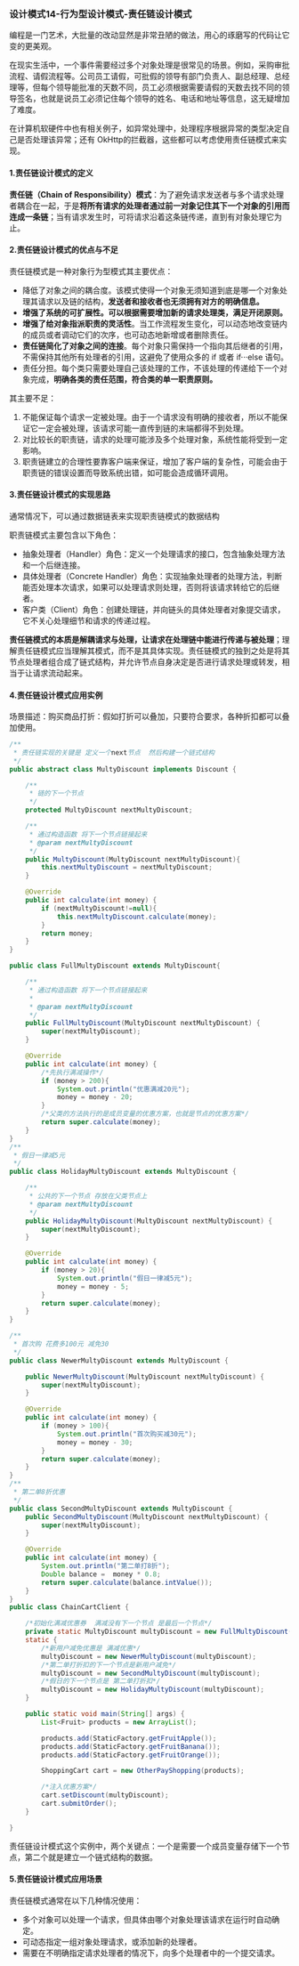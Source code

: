 ### 设计模式14-行为型设计模式-责任链设计模式

编程是一门艺术，大批量的改动显然是非常丑陋的做法，用心的琢磨写的代码让它变的更美观。

在现实生活中，一个事件需要经过多个对象处理是很常见的场景。例如，采购审批流程、请假流程等。公司员工请假，可批假的领导有部门负责人、副总经理、总经理等，但每个领导能批准的天数不同，员工必须根据需要请假的天数去找不同的领导签名，也就是说员工必须记住每个领导的姓名、电话和地址等信息，这无疑增加了难度。

在计算机软硬件中也有相关例子，如异常处理中，处理程序根据异常的类型决定自己是否处理该异常；还有 OkHttp的拦截器，这些都可以考虑使用责任链模式来实现。

#### 1.责任链设计模式的定义

**责任链（Chain of Responsibility）模式**：为了避免请求发送者与多个请求处理者耦合在一起，于是**将所有请求的处理者通过前一对象记住其下一个对象的引用而连成一条链**；当有请求发生时，可将请求沿着这条链传递，直到有对象处理它为止。

#### 2.责任链设计模式的优点与不足

责任链模式是一种对象行为型模式其主要优点：

* 降低了对象之间的耦合度。该模式使得一个对象无须知道到底是哪一个对象处理其请求以及链的结构，**发送者和接收者也无须拥有对方的明确信息。**
* **增强了系统的可扩展性。可以根据需要增加新的请求处理类，满足开闭原则。**
* **增强了给对象指派职责的灵活性**。当工作流程发生变化，可以动态地改变链内的成员或者调动它们的次序，也可动态地新增或者删除责任。
* **责任链简化了对象之间的连接**。每个对象只需保持一个指向其后继者的引用，不需保持其他所有处理者的引用，这避免了使用众多的 if 或者 if···else 语句。
* 责任分担。每个类只需要处理自己该处理的工作，不该处理的传递给下一个对象完成，**明确各类的责任范围，符合类的单一职责原则。**

其主要不足：

1. 不能保证每个请求一定被处理。由于一个请求没有明确的接收者，所以不能保证它一定会被处理，该请求可能一直传到链的末端都得不到处理。
2. 对比较长的职责链，请求的处理可能涉及多个处理对象，系统性能将受到一定影响。
3. 职责链建立的合理性要靠客户端来保证，增加了客户端的复杂性，可能会由于职责链的错误设置而导致系统出错，如可能会造成循环调用。

#### 3.责任链设计模式的实现思路

通常情况下，可以通过数据链表来实现职责链模式的数据结构

职责链模式主要包含以下角色：

* 抽象处理者（Handler）角色：定义一个处理请求的接口，包含抽象处理方法和一个后继连接。
* 具体处理者（Concrete Handler）角色：实现抽象处理者的处理方法，判断能否处理本次请求，如果可以处理请求则处理，否则将该请求转给它的后继者。
* 客户类（Client）角色：创建处理链，并向链头的具体处理者对象提交请求，它不关心处理细节和请求的传递过程。

**责任链模式的本质是解耦请求与处理，让请求在处理链中能进行传递与被处理**；理解责任链模式应当理解其模式，而不是其具体实现。责任链模式的独到之处是将其节点处理者组合成了链式结构，并允许节点自身决定是否进行请求处理或转发，相当于让请求流动起来。

#### 4.责任链设计模式应用实例

场景描述：购买商品打折：假如打折可以叠加，只要符合要求，各种折扣都可以叠加使用。

```java
/**
 * 责任链实现的关键是 定义一个next节点  然后构建一个链式结构
 */
public abstract class MultyDiscount implements Discount {

    /**
     * 链的下一个节点
     */
    protected MultyDiscount nextMultyDiscount;

    /**
     * 通过构造函数 将下一个节点链接起来
     * @param nextMultyDiscount
     */
    public MultyDiscount(MultyDiscount nextMultyDiscount){
        this.nextMultyDiscount = nextMultyDiscount;
    }

    @Override
    public int calculate(int money) {
        if (nextMultyDiscount!=null){
            this.nextMultyDiscount.calculate(money);
        }
        return money;
    }
}

public class FullMultyDiscount extends MultyDiscount{

    /**
     * 通过构造函数 将下一个节点链接起来
     *
     * @param nextMultyDiscount
     */
    public FullMultyDiscount(MultyDiscount nextMultyDiscount) {
        super(nextMultyDiscount);
    }

    @Override
    public int calculate(int money) {
        /*先执行满减操作*/
        if (money > 200){
            System.out.println("优惠满减20元");
            money = money - 20;
        }
        /*父类的方法执行的是成员变量的优惠方案，也就是节点的优惠方案*/
        return super.calculate(money);
    }
}
/**
 * 假日一律减5元
 */
public class HolidayMultyDiscount extends MultyDiscount {

    /**
     * 公共的下一个节点 存放在父类节点上
     * @param nextMultyDiscount
     */
    public HolidayMultyDiscount(MultyDiscount nextMultyDiscount) {
        super(nextMultyDiscount);
    }

    @Override
    public int calculate(int money) {
        if (money > 20){
            System.out.println("假日一律减5元");
            money = money - 5;
        }
        return super.calculate(money);
    }
}

/**
 * 首次购 花费多100元 减免30
 */
public class NewerMultyDiscount extends MultyDiscount {

    public NewerMultyDiscount(MultyDiscount nextMultyDiscount) {
        super(nextMultyDiscount);
    }

    @Override
    public int calculate(int money) {
        if (money > 100){
            System.out.println("首次购买减30元");
            money = money - 30;
        }
        return super.calculate(money);
    }
}
/**
 * 第二单8折优惠
 */
public class SecondMultyDiscount extends MultyDiscount {
    public SecondMultyDiscount(MultyDiscount nextMultyDiscount) {
        super(nextMultyDiscount);
    }

    @Override
    public int calculate(int money) {
        System.out.println("第二单打8折");
        Double balance =  money * 0.8;
        return super.calculate(balance.intValue());
    }
}
public class ChainCartClient {

    /*初始化满减优惠券  满减没有下一个节点 是最后一个节点*/
    private static MultyDiscount multyDiscount = new FullMultyDiscount(null);
    static {
        /*新用户减免优惠是 满减优惠*/
        multyDiscount = new NewerMultyDiscount(multyDiscount);
        /*第二单打折扣的下一个节点是新用户减免*/
        multyDiscount = new SecondMultyDiscount(multyDiscount);
        /*假日的下一个节点是 第二单打折扣*/
        multyDiscount = new HolidayMultyDiscount(multyDiscount);
    }

    public static void main(String[] args) {
        List<Fruit> products = new ArrayList();

        products.add(StaticFactory.getFruitApple());
        products.add(StaticFactory.getFruitBanana());
        products.add(StaticFactory.getFruitOrange());

        ShoppingCart cart = new OtherPayShopping(products);

        /*注入优惠方案*/
        cart.setDiscount(multyDiscount);
        cart.submitOrder();
    }

}

```

责任链设计模式这个实例中，两个关键点：一个是需要一个成员变量存储下一个节点，第二个就是建立一个链式结构的数据。

#### 5.责任链设计模式应用场景

责任链模式通常在以下几种情况使用：

* 多个对象可以处理一个请求，但具体由哪个对象处理该请求在运行时自动确定。
* 可动态指定一组对象处理请求，或添加新的处理者。
* 需要在不明确指定请求处理者的情况下，向多个处理者中的一个提交请求。